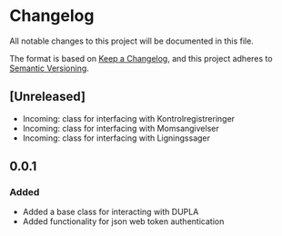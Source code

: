 # Changelog

All notable changes to this project will be documented in this file.

The format is based on [Keep a Changelog](https://keepachangelog.com/en/1.0.0/),
and this project adheres to [Semantic Versioning](https://semver.org/spec/v2.0.0.html).

## [Unreleased]
- Incoming: class for interfacing with Kontrolregistreringer
- Incoming: class for interfacing with Momsangivelser
- Incoming: class for interfacing with Ligningssager

## 0.0.1

### Added 
- Added a base class for interacting with DUPLA
- Added functionality for json web token authentication